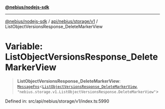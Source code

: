 [**@nebius/nodejs-sdk**](../../../../../README.md)

***

[@nebius/nodejs-sdk](../../../../../README.md) / [api/nebius/storage/v1](../README.md) / ListObjectVersionsResponse\_DeleteMarkerView

# Variable: ListObjectVersionsResponse\_DeleteMarkerView

> **ListObjectVersionsResponse\_DeleteMarkerView**: [`MessageFns`](../../../../../runtime/protos/core/interfaces/MessageFns.md)\<[`ListObjectVersionsResponse_DeleteMarkerView`](../interfaces/ListObjectVersionsResponse_DeleteMarkerView.md), `"nebius.storage.v1.ListObjectVersionsResponse.DeleteMarkerView"`\>

Defined in: src/api/nebius/storage/v1/index.ts:5990
